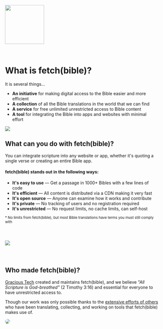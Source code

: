
<img src='/icon.svg' width='128' style='margin: auto'>

&nbsp;


# What is fetch(bible)?
It is several things...

 * __An initiative__ for making digital access to the Bible easier and more efficient
 * __A collection__ of all the Bible translations in the world that we can find
 * __A service__ for free unlimited unrestricted access to Bible content
 * __A tool__ for integrating the Bible into apps and websites with minimal effort

<img src='@/.assets/decor_book.svg' style='max-width: 300px; margin: 0 auto'>

## What can you do with fetch(bible)?

You can integrate scripture into any website or app, whether it's quoting a single verse or creating an entire Bible app.

#### fetch(bible) stands out in the following ways:

 * __It's easy to use__ &mdash; Get a passage in 1000+ Bibles with a few lines of code
 * __It's efficient__ &mdash; All content is distributed via a CDN making it very fast
 * __It's open source__ &mdash; Anyone can examine how it works and contribute
 * __It's private__ &mdash; No tracking of users and no registration required
 * __It's unrestricted__ &mdash; No request limits, no cache limits, can self-host

<small>* No limits from fetch(bible), but most Bible translations have terms you must still comply with</small>


<img src='@/.assets/decor_apps.svg' style='max-width: 300px; margin: 40px auto'>


 <!-- * [The fetch(bible) app](https://app.fetch.bible/)
 * [Track Bible](https://track.bible) -->


## Who made fetch(bible)?

[Gracious Tech](https://gracious.tech) created and maintains fetch(bible), and we believe _"All Scripture is God-breathed"_ (2 Timothy 3:16) and essential for everyone to have unrestricted access to.

Though our work was only possible thanks to the [extensive efforts of others](/legal/credits/) who have been translating, collecting, and working on tools that fetch(bible) makes use of.

<a href='https://gracious.tech'>
    <img src='@/.assets/decor_gt.jpg' style='border-radius: 12px'>
</a>
